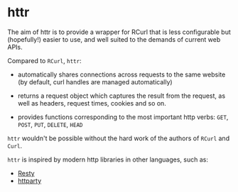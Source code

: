 # httr

The aim of httr is to provide a wrapper for RCurl that is less configurable but (hopefully!) easier to use, and well suited to the demands of current web APIs. 

Compared to `RCurl`, `httr`:

* automatically shares connections across requests to the same website (by
  default, curl handles are managed automatically)

* returns a request object which captures the result from the request, as well
  as headers, request times, cookies and so on.

* provides functions corresponding to the most important http verbs: `GET`,
  `POST`, `PUT`, `DELETE`, `HEAD`
  
`httr` wouldn't be possible without the hard work of the authors of `RCurl` and `Curl`.

`httr` is inspired by modern http libraries in other languages, such as:

* [Resty](http://beders.github.com/Resty/Resty/Examples.html)
* [httparty](http://github.com/jnunemaker/httparty/tree/master)


